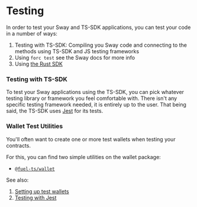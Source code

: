 <script setup>
  import { data } from '../../versions.data'
  const { sway } = data
  const url = `https://fuellabs.github.io/sway/v${sway}/book/forc/commands/forc_test.html`
</script>

# Testing

In order to test your Sway and TS-SDK applications, you can test your code in a number of ways:

1. Testing with TS-SDK: Compiling you Sway code and connecting to the methods using TS-SDK and JS testing frameworks
2. Using `forc test` see <a :href="url" target="_blank" rel="noreferrer">the Sway docs</a> for more info
3. Using [the Rust SDK](https://fuellabs.github.io/fuels-rs/v0.31.1/testing/index.html)

### Testing with TS-SDK

To test your Sway applications using the TS-SDK, you can pick whatever testing library or framework you feel comfortable with. There isn't any specific testing framework needed, it is entirely up to the user. That being said, the TS-SDK uses [Jest](https://jestjs.io/) for its tests.

### Wallet Test Utilities

You'll often want to create one or more test wallets when testing your contracts.

For this, you can find two simple utilities on the wallet package:

- [`@fuel-ts/wallet`](https://github.com/FuelLabs/fuels-ts/tree/master/packages/wallet#test-utilities)

See also:

1. [Setting up test wallets](../wallets/test-wallets.md)
2. [Testing with Jest](./testing-with-jest.md)
